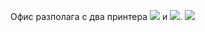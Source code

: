 Офис разполага с два принтера <img src="https://latex.codecogs.com/svg.latex?\Large&space;p1"> и <img src="https://latex.codecogs.com/svg.latex?\Large&space;p2">. <img src="https://latex.codecogs.com/svg.latex?\Large&space;p1">
